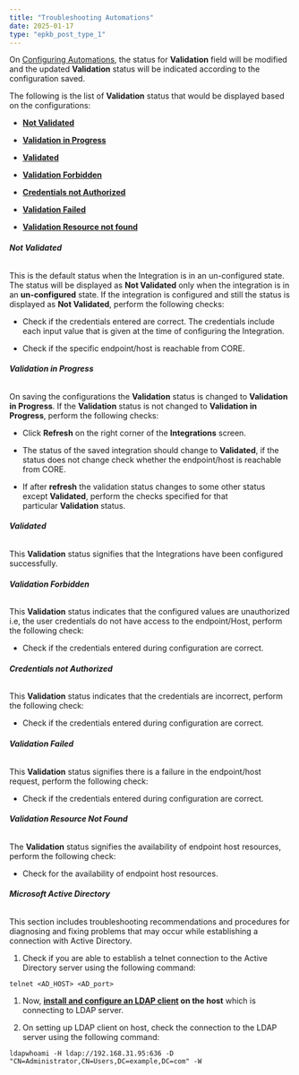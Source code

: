 ```yaml
---
title: "Troubleshooting Automations"
date: 2025-01-17
type: "epkb_post_type_1"
---
```


On [Configuring Automations](https://dnif.it/kb/uncategorized/configuring-automation/), the status for **Validation** field will be modified and the updated **Validation** status will be indicated according to the configuration saved.

The following is the list of **Validation** status that would be displayed based on the configurations:

- [**Not Validated**](#Not-Validated)

- [**Validation in Progress**](#Validation-in-progress)

- [**Validated**](#VALIDATED)

- [**Validation Forbidden**](#Validation-forbidden)

- [**Credentials not Authorized**](#Credentials-not-authorized)

- [**Validation Failed**](#Validation-failed)

- [**Validation Resource not found**](#Validation-Resource-Not-Found)

###### **Not Validated**  
  

This is the default status when the Integration is in an un-configured state. The status will be displayed as **Not Validated** only when the integration is in an **un-configured** state. If the integration is configured and still the status is displayed as **Not Validated**, perform the following checks:

- Check if the credentials entered are correct. The credentials include each input value that is given at the time of configuring the Integration.

- Check if the specific endpoint/host is reachable from CORE.

###### **Validation in Progress**  
  

On saving the configurations the **Validation** status is changed to **Validation in Progress**. If the **Validation** status is not changed to **Validation in Progress**, perform the following checks:

- Click **Refresh** on the right corner of the **Integrations** screen.

- The status of the saved integration should change to **Validated**, if the status does not change check whether the endpoint/host is reachable from CORE.

- If after **refresh** the validation status changes to some other status except **Validated**, perform the checks specified for that particular **Validation** status.

###### **Validated**  
  

This **Validation** status signifies that the Integrations have been configured successfully.

###### **Validation Forbidden**  
  

This **Validation** status indicates that the configured values are unauthorized i.e, the user credentials do not have access to the endpoint/Host, perform the following check:

- Check if the credentials entered during configuration are correct.

###### **Credentials not Authorized**  
  

This **Validation** status indicates that the credentials are incorrect, perform the following check:

- Check if the credentials entered during configuration are correct.

###### **Validation Failed**  
  

This **Validation** status signifies there is a failure in the endpoint/host request, perform the following check:

- Check if the credentials entered during configuration are correct.

###### **Validation Resource Not Found**  
  

The **Validation** status signifies the availability of endpoint host resources, perform the following check:

- Check for the availability of endpoint host resources.

###### **Microsoft Active Directory**

This section includes troubleshooting recommendations and procedures for diagnosing and fixing problems that may occur while establishing a connection with Active Directory.

1. Check if you are able to establish a telnet connection to the Active Directory server using the following command:

```
telnet <AD_HOST> <AD_port>
```

1. Now, **[install and configure an LDAP client](https://dnif.it/kb/operations/ldap-authentication/) on the host** which is connecting to LDAP server.

3. On setting up LDAP client on host, check the connection to the LDAP server using the following command:

```
ldapwhoami -H ldap://192.168.31.95:636 -D "CN=Administrator,CN=Users,DC=example,DC=com" -W
```
